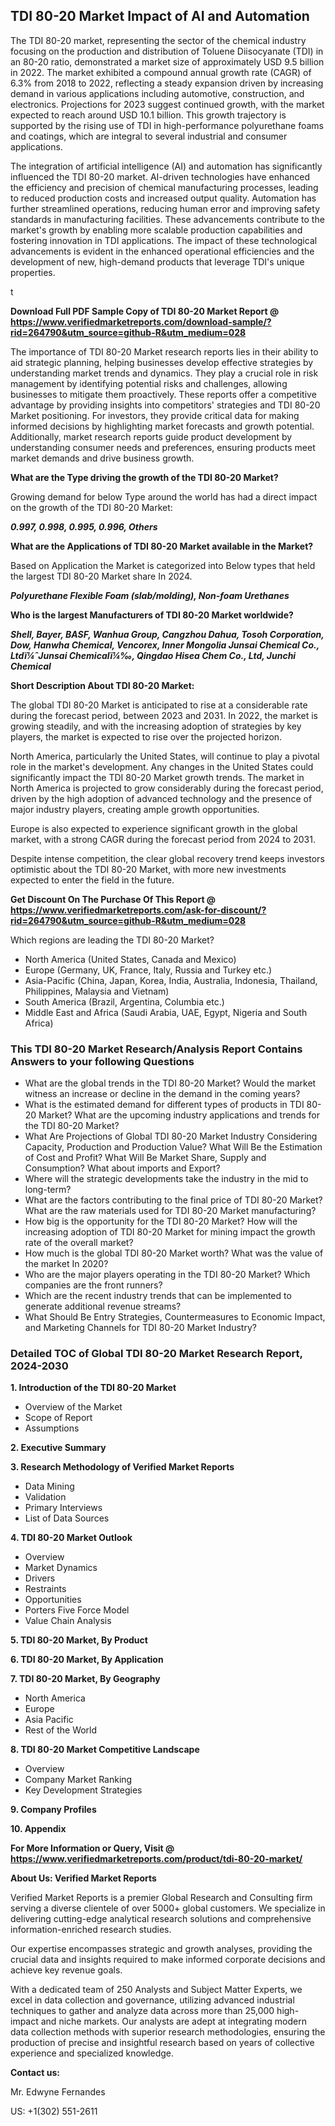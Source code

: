 <h2>TDI 80-20 Market Impact of AI and Automation</h2><p>The TDI 80-20 market, representing the sector of the chemical industry focusing on the production and distribution of Toluene Diisocyanate (TDI) in an 80-20 ratio, demonstrated a market size of approximately USD 9.5 billion in 2022. The market exhibited a compound annual growth rate (CAGR) of 6.3% from 2018 to 2022, reflecting a steady expansion driven by increasing demand in various applications including automotive, construction, and electronics. Projections for 2023 suggest continued growth, with the market expected to reach around USD 10.1 billion. This growth trajectory is supported by the rising use of TDI in high-performance polyurethane foams and coatings, which are integral to several industrial and consumer applications.</p><p>The integration of artificial intelligence (AI) and automation has significantly influenced the TDI 80-20 market. AI-driven technologies have enhanced the efficiency and precision of chemical manufacturing processes, leading to reduced production costs and increased output quality. Automation has further streamlined operations, reducing human error and improving safety standards in manufacturing facilities. These advancements contribute to the market's growth by enabling more scalable production capabilities and fostering innovation in TDI applications. The impact of these technological advancements is evident in the enhanced operational efficiencies and the development of new, high-demand products that leverage TDI's unique properties.</p>t</p><p id="" class=""><strong>Download Full PDF Sample Copy of TDI 80-20 Market Report @ <a href="https://www.verifiedmarketreports.com/download-sample/?rid=264790&utm_source=github-R&utm_medium=028" target="_blank">https://www.verifiedmarketreports.com/download-sample/?rid=264790&utm_source=github-R&utm_medium=028</a></strong></p><p>The importance of&nbsp;TDI 80-20 Market research reports lies in their ability to aid strategic planning, helping businesses develop effective strategies by understanding market trends and dynamics. They play a crucial role in risk management by identifying potential risks and challenges, allowing businesses to mitigate them proactively. These reports offer a competitive advantage by providing insights into competitors' strategies and TDI 80-20 Market positioning. For investors, they provide critical data for making informed decisions by highlighting market forecasts and growth potential. Additionally, market research reports guide product development by understanding consumer needs and preferences, ensuring products meet market demands and drive business growth.</p><p><strong>What are the&nbsp;Type driving the growth of the TDI 80-20 Market?</strong></p><p id="" class="">Growing demand for below Type around the world has had a direct impact on the growth of the TDI 80-20 Market:</p><em><strong>0.997, 0.998, 0.995, 0.996, Others</strong></em></p><strong>What are the&nbsp;Applications&nbsp;of TDI 80-20 Market available in the Market?</strong></p><p id="" class="">Based on Application the Market is categorized into Below types that held the largest TDI 80-20 Market share In 2024.</p><em><strong>Polyurethane Flexible Foam (slab/molding), Non-foam Urethanes</strong></em></p><strong>Who is the largest Manufacturers of TDI 80-20 Market worldwide?</strong></p><p><em><strong>Shell, Bayer, BASF, Wanhua Group, Cangzhou Dahua, Tosoh Corporation, Dow, Hanwha Chemical, Vencorex, Inner Mongolia Junsai Chemical Co., Ltdï¼ˆJunsai Chemicalï¼‰, Qingdao Hisea Chem Co., Ltd, Junchi Chemical</strong></em></p><p id="" class=""><strong>Short Description About TDI 80-20 Market:</strong></p><p>The global TDI 80-20 Market is anticipated to rise at a considerable rate during the forecast period, between 2023 and 2031. In 2022, the market is growing steadily, and with the increasing adoption of strategies by key players, the market is expected to rise over the projected horizon.</p><p>North America, particularly the United States, will continue to play a pivotal role in the market's development. Any changes in the United States could significantly impact the TDI 80-20 Market growth trends. The market in North America is projected to grow considerably during the forecast period, driven by the high adoption of advanced technology and the presence of major industry players, creating ample growth opportunities.</p><p>Europe is also expected to experience significant growth in the global market, with a strong CAGR during the forecast period from 2024 to 2031.</p><p>Despite intense competition, the clear global recovery trend keeps investors optimistic about the TDI 80-20 Market, with more new investments expected to enter the field in the future.</p><p id="" class=""><strong>Get Discount On The Purchase Of This Report @ <a href="https://www.verifiedmarketreports.com/ask-for-discount/?rid=264790&utm_source=github-R&utm_medium=028" target="_blank">https://www.verifiedmarketreports.com/ask-for-discount/?rid=264790&utm_source=github-R&utm_medium=028</a></strong></p>Which regions are leading the TDI 80-20 Market?</p><ul><li>North America (United States, Canada and Mexico)</li><li>Europe (Germany, UK, France, Italy, Russia and Turkey etc.)</li><li>Asia-Pacific (China, Japan, Korea, India, Australia, Indonesia, Thailand, Philippines, Malaysia and Vietnam)</li><li>South America (Brazil, Argentina, Columbia etc.)</li><li>Middle East and Africa (Saudi Arabia, UAE, Egypt, Nigeria and South Africa)</li></ul><h3 id="" class="">This TDI 80-20 Market Research/Analysis Report Contains Answers to your following Questions</h3><ul><li>What are the global trends in the TDI 80-20 Market? Would the market witness an increase or decline in the demand in the coming years?</li><li>What is the estimated demand for different types of products in TDI 80-20 Market? What are the upcoming industry applications and trends for the TDI 80-20 Market?</li><li>What Are Projections of Global TDI 80-20 Market Industry Considering Capacity, Production and Production Value? What Will Be the Estimation of Cost and Profit? What Will Be Market Share, Supply and Consumption? What about imports and Export?</li><li>Where will the strategic developments take the industry in the mid to long-term?</li><li>What are the factors contributing to the final price of TDI 80-20 Market? What are the raw materials used for TDI 80-20 Market manufacturing?</li><li>How big is the opportunity for the TDI 80-20 Market? How will the increasing adoption of TDI 80-20 Market for mining impact the growth rate of the overall market?</li><li>How much is the global TDI 80-20 Market worth? What was the value of the market In 2020?</li><li>Who are the major players operating in the TDI 80-20 Market? Which companies are the front runners?</li><li>Which are the recent industry trends that can be implemented to generate additional revenue streams?</li><li>What Should Be Entry Strategies, Countermeasures to Economic Impact, and Marketing Channels for TDI 80-20 Market Industry?</li></ul><h3 id="" class="">Detailed TOC of Global TDI 80-20 Market Research Report, 2024-2030</h3><p id="" class=""><strong>1. Introduction of the TDI 80-20 Market</strong></p><ul><li>Overview of the Market</li><li>Scope of Report</li><li>Assumptions</li></ul><p id="" class=""><strong>2. Executive Summary</strong></p><p id="" class=""><strong>3. Research Methodology of Verified Market Reports</strong></p><ul><li>Data Mining</li><li>Validation</li><li>Primary Interviews</li><li>List of Data Sources</li></ul><p id="" class=""><strong>4. TDI 80-20 Market Outlook</strong></p><ul><li>Overview</li><li>Market Dynamics</li><li>Drivers</li><li>Restraints</li><li>Opportunities</li><li>Porters Five Force Model</li><li>Value Chain Analysis</li></ul><p id="" class=""><strong>5. TDI 80-20 Market, By Product</strong></p><p id="" class=""><strong>6. TDI 80-20 Market, By Application</strong></p><p id="" class=""><strong>7. TDI 80-20 Market, By Geography</strong></p><ul><li>North America</li><li>Europe</li><li>Asia Pacific</li><li>Rest of the World</li></ul><p id="" class=""><strong>8. TDI 80-20 Market Competitive Landscape</strong></p><ul><li>Overview</li><li>Company Market Ranking</li><li>Key Development Strategies</li></ul><p id="" class=""><strong>9. Company Profiles</strong></p><p id="" class=""><strong>10. Appendix</strong></p><p id="" class=""><strong>For More Information or Query, Visit @ <a href="https://www.verifiedmarketreports.com/product/tdi-80-20-market/" target="_blank">https://www.verifiedmarketreports.com/product/tdi-80-20-market/</a></strong></p><p id="" class=""><strong>About Us: Verified Market Reports</strong></p><p id="" class="">Verified Market Reports is a premier Global Research and Consulting firm serving a diverse clientele of over 5000+ global customers. We specialize in delivering cutting-edge analytical research solutions and comprehensive information-enriched research studies.</p><p id="" class="">Our expertise encompasses strategic and growth analyses, providing the crucial data and insights required to make informed corporate decisions and achieve key revenue goals.</p><p id="" class="">With a dedicated team of 250 Analysts and Subject Matter Experts, we excel in data collection and governance, utilizing advanced industrial techniques to gather and analyze data across more than 25,000 high-impact and niche markets. Our analysts are adept at integrating modern data collection methods with superior research methodologies, ensuring the production of precise and insightful research based on years of collective experience and specialized knowledge.</p><p id="" class=""><strong>Contact us:</strong></p><p id="" class="">Mr. Edwyne Fernandes</p><p id="" class="">US: +1(302) 551-2611</p>